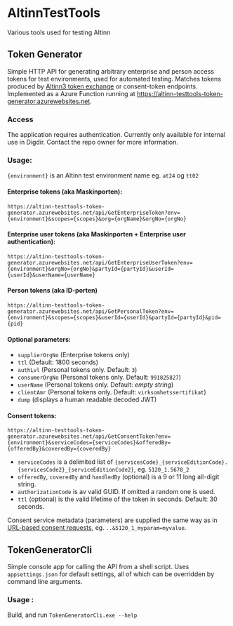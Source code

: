 # AltinnTestTools
Various tools used for testing Altinn

## Token Generator

Simple HTTP API for generating arbitrary enterprise and person access tokens for test environments, used for automated testing. Matches tokens produced by [Altinn3 token exchange](https://docs.altinn.studio/altinn-api/authentication/#exchange-of-jwt-token) or consent-token endpoints. Implemented as a Azure Function running at https://altinn-testtools-token-generator.azurewebsites.net.

### Access

The application requires authentication. Currently only available for internal use in Digdir. Contact the repo owner for more information.

### Usage:

`{environment}` is an Altinn test environment name eg. `at24` og `tt02`

#### Enterprise tokens (aka Maskinporten):
`https://altinn-testtools-token-generator.azurewebsites.net/api/GetEnterpriseToken?env={environment}&scopes={scopes}&org={orgName}&orgNo={orgNo}`

#### Enterprise user tokens (aka Maskinporten + Enterprise user authentication):
`https://altinn-testtools-token-generator.azurewebsites.net/api/GetEnterpriseUserToken?env={environment}&orgNo={orgNo}&partyId={partyId}&userId={userId}&userName={userName}`

#### Person tokens (aka ID-porten)
`https://altinn-testtools-token-generator.azurewebsites.net/api/GetPersonalToken?env={environment}&scopes={scopes}&userId={userId}&partyId={partyId}&pid={pid}`

#### Optional parameters:

* `supplierOrgNo` (Enterprise tokens only)
* `ttl` (Default: 1800 seconds)
* `authLvl` (Personal tokens only. Default: `3`)
* `consumerOrgNo` (Personal tokens only. Default: `991825827`)
* `userName` (Personal tokens only. Default: *empty string*)
* `clientAmr` (Personal tokens only. Default: `virksomhetssertifikat`)
* `dump` (displays a human readable decoded JWT)

#### Consent tokens: 
`https://altinn-testtools-token-generator.azurewebsites.net/api/GetConsentToken?env={environment}&serviceCodes={serviceCodes}&offeredBy={offeredBy}&coveredBy={coveredBy}`

* `serviceCodes` is a delimited list of `{servicesCode}_{serviceEditionCode}.{servicesCode2}_{serviceEditionCode2}`, eg. `5120_1.5678_2`
* `offeredBy`, `coveredBy` and `handledBy` (optional) is a 9 or 11 long all-digit string. 
* `authorizationCode` is av valid GUID. If omitted a random one is used.
* `ttl` (optional) is the valid lifetime of the token in seconds. Default: 30 seconds.

Consent service metadata (parameters) are supplied the same way as in [URL-based consent requests](https://altinn.github.io/docs/utviklingsguider/samtykke/datakonsument/be-om-samtykke/lenkebasert-legacy/), eg. `..&5120_1_myparam=myvalue`.

## TokenGeneratorCli

Simple console app for calling the API from a shell script. Uses `appsettings.json` for default settings, all of which can be overridden by command line arguments. 

### Usage :

Build, and run `TokenGeneratorCli.exe --help`
